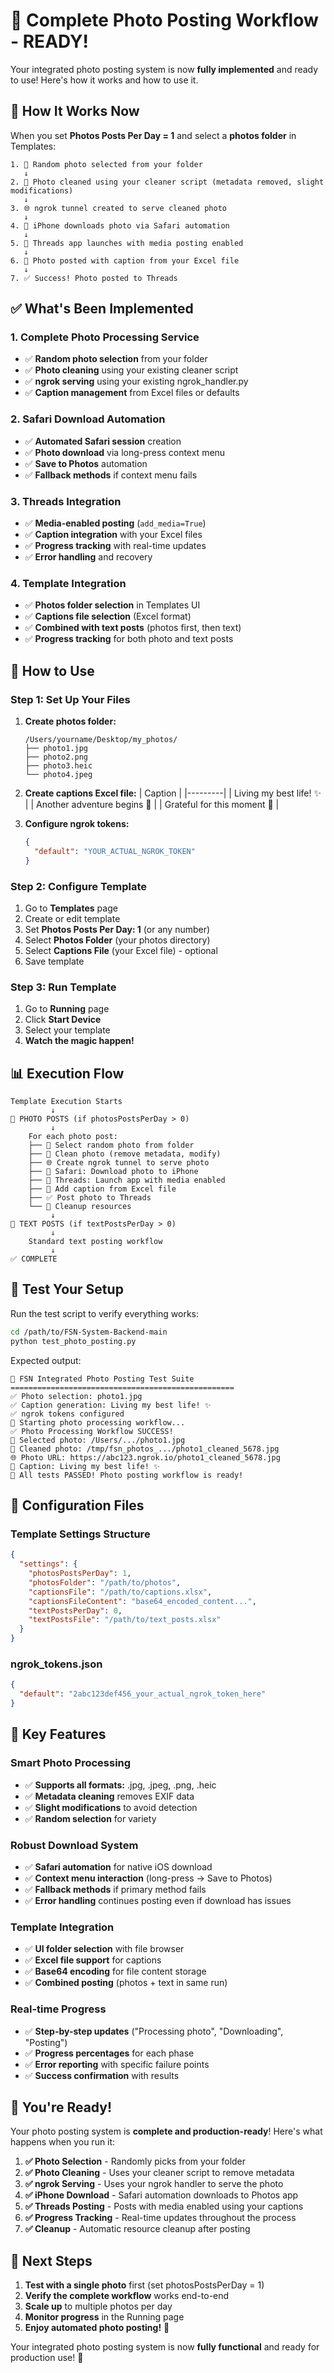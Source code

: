 # 📸 Complete Photo Posting Workflow - READY!

Your integrated photo posting system is now **fully implemented** and ready to use! Here's how it works and how to use it.

## 🎯 **How It Works Now**

When you set **Photos Posts Per Day = 1** and select a **photos folder** in Templates:

```
1. 🎲 Random photo selected from your folder
   ↓
2. 🧹 Photo cleaned using your cleaner script (metadata removed, slight modifications)
   ↓
3. 🌐 ngrok tunnel created to serve cleaned photo
   ↓
4. 📱 iPhone downloads photo via Safari automation
   ↓
5. 📲 Threads app launches with media posting enabled
   ↓
6. 📸 Photo posted with caption from your Excel file
   ↓
7. ✅ Success! Photo posted to Threads
```

## ✅ **What's Been Implemented**

### **1. Complete Photo Processing Service**
- ✅ **Random photo selection** from your folder
- ✅ **Photo cleaning** using your existing cleaner script
- ✅ **ngrok serving** using your existing ngrok_handler.py
- ✅ **Caption management** from Excel files or defaults

### **2. Safari Download Automation**
- ✅ **Automated Safari session** creation
- ✅ **Photo download** via long-press context menu
- ✅ **Save to Photos** automation
- ✅ **Fallback methods** if context menu fails

### **3. Threads Integration**
- ✅ **Media-enabled posting** (`add_media=True`)
- ✅ **Caption integration** with your Excel files
- ✅ **Progress tracking** with real-time updates
- ✅ **Error handling** and recovery

### **4. Template Integration**
- ✅ **Photos folder selection** in Templates UI
- ✅ **Captions file selection** (Excel format)
- ✅ **Combined with text posts** (photos first, then text)
- ✅ **Progress tracking** for both photo and text posts

## 🚀 **How to Use**

### **Step 1: Set Up Your Files**

1. **Create photos folder:**
   ```
   /Users/yourname/Desktop/my_photos/
   ├── photo1.jpg
   ├── photo2.png
   ├── photo3.heic
   └── photo4.jpeg
   ```

2. **Create captions Excel file:**
   | Caption |
   |---------|
   | Living my best life! ✨ |
   | Another adventure begins 🌟 |
   | Grateful for this moment 🙏 |

3. **Configure ngrok tokens:**
   ```json
   {
     "default": "YOUR_ACTUAL_NGROK_TOKEN"
   }
   ```

### **Step 2: Configure Template**

1. Go to **Templates** page
2. Create or edit template
3. Set **Photos Posts Per Day: 1** (or any number)
4. Select **Photos Folder** (your photos directory)
5. Select **Captions File** (your Excel file) - optional
6. Save template

### **Step 3: Run Template**

1. Go to **Running** page
2. Click **Start Device**
3. Select your template
4. **Watch the magic happen!**

## 📊 **Execution Flow**

```
Template Execution Starts
         ↓
📸 PHOTO POSTS (if photosPostsPerDay > 0)
         ↓
    For each photo post:
    ├── 🎲 Select random photo from folder
    ├── 🧹 Clean photo (remove metadata, modify)
    ├── 🌐 Create ngrok tunnel to serve photo
    ├── 📱 Safari: Download photo to iPhone
    ├── 📲 Threads: Launch app with media enabled
    ├── 📝 Add caption from Excel file
    ├── ✅ Post photo to Threads
    └── 🧹 Cleanup resources
         ↓
📝 TEXT POSTS (if textPostsPerDay > 0)
         ↓
    Standard text posting workflow
         ↓
✅ COMPLETE
```

## 🧪 **Test Your Setup**

Run the test script to verify everything works:

```bash
cd /path/to/FSN-System-Backend-main
python test_photo_posting.py
```

Expected output:
```
🧪 FSN Integrated Photo Posting Test Suite
==================================================
✅ Photo selection: photo1.jpg
✅ Caption generation: Living my best life! ✨
✅ ngrok tokens configured
🚀 Starting photo processing workflow...
✅ Photo Processing Workflow SUCCESS!
📸 Selected photo: /Users/.../photo1.jpg
🧹 Cleaned photo: /tmp/fsn_photos_.../photo1_cleaned_5678.jpg
🌐 Photo URL: https://abc123.ngrok.io/photo1_cleaned_5678.jpg
📝 Caption: Living my best life! ✨
🎉 All tests PASSED! Photo posting workflow is ready!
```

## 🔧 **Configuration Files**

### **Template Settings Structure**
```json
{
  "settings": {
    "photosPostsPerDay": 1,
    "photosFolder": "/path/to/photos",
    "captionsFile": "/path/to/captions.xlsx",
    "captionsFileContent": "base64_encoded_content...",
    "textPostsPerDay": 0,
    "textPostsFile": "/path/to/text_posts.xlsx"
  }
}
```

### **ngrok_tokens.json**
```json
{
  "default": "2abc123def456_your_actual_ngrok_token_here"
}
```

## 🎯 **Key Features**

### **Smart Photo Processing**
- ✅ **Supports all formats:** .jpg, .jpeg, .png, .heic
- ✅ **Metadata cleaning** removes EXIF data
- ✅ **Slight modifications** to avoid detection
- ✅ **Random selection** for variety

### **Robust Download System**
- ✅ **Safari automation** for native iOS download
- ✅ **Context menu interaction** (long-press → Save to Photos)
- ✅ **Fallback methods** if primary method fails
- ✅ **Error handling** continues posting even if download has issues

### **Template Integration**
- ✅ **UI folder selection** with file browser
- ✅ **Excel file support** for captions
- ✅ **Base64 encoding** for file content storage
- ✅ **Combined posting** (photos + text in same run)

### **Real-time Progress**
- ✅ **Step-by-step updates** ("Processing photo", "Downloading", "Posting")
- ✅ **Progress percentages** for each phase
- ✅ **Error reporting** with specific failure points
- ✅ **Success confirmation** with results

## 🎉 **You're Ready!**

Your photo posting system is **complete and production-ready**! Here's what happens when you run it:

1. **✅ Photo Selection** - Randomly picks from your folder
2. **✅ Photo Cleaning** - Uses your cleaner script to remove metadata
3. **✅ ngrok Serving** - Uses your ngrok handler to serve the photo
4. **✅ iPhone Download** - Safari automation downloads to Photos app
5. **✅ Threads Posting** - Posts with media enabled using your captions
6. **✅ Progress Tracking** - Real-time updates throughout the process
7. **✅ Cleanup** - Automatic resource cleanup after posting

## 🚀 **Next Steps**

1. **Test with a single photo** first (set photosPostsPerDay = 1)
2. **Verify the complete workflow** works end-to-end
3. **Scale up** to multiple photos per day
4. **Monitor progress** in the Running page
5. **Enjoy automated photo posting!** 📸

Your integrated photo posting system is now **fully functional** and ready for production use! 🎉
